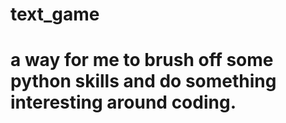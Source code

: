 # text_game
# a way for me to brush off some python skills and do something interesting around coding.
